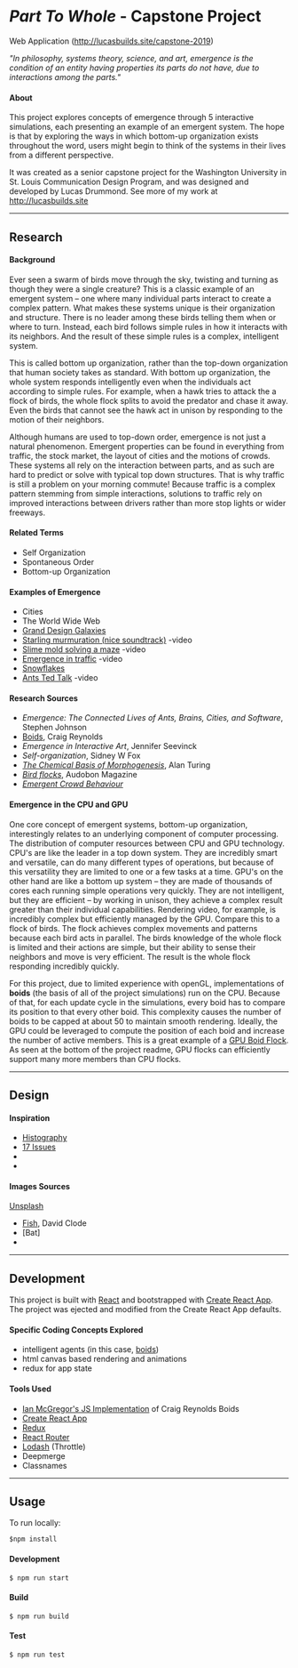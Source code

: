 
# *Part To Whole* - Capstone Project
Web Application (http://lucasbuilds.site/capstone-2019)


*"In philosophy, systems theory, science, and art, emergence is the condition of an entity having properties its parts do not have, due to interactions among the parts."*


#### About

This project explores concepts of emergence through 5 interactive simulations, each presenting an example of an emergent system. The hope is that by exploring the ways in which bottom-up organization exists throughout the word, users might begin to think of the systems in their lives from a different perspective.  

It was created as a senior capstone project for the Washington University in St. Louis Communication Design Program, and was designed and developed by Lucas Drummond. See more of my work at http://lucasbuilds.site


***


## Research

#### Background

Ever seen a swarm of birds move through the sky, twisting and turning as though they were a single creature? This is a classic example of an emergent system – one where many individual parts interact to create a complex pattern. What makes these systems unique is their organization and structure. There is no leader among these birds telling them when or where to turn. Instead, each bird follows simple rules in how it interacts with its neighbors. And the result of these simple rules is a complex, intelligent system. 

This is called bottom up organization, rather than the top-down organization that human society takes as standard. With bottom up organization, the whole system responds intelligently even when the individuals act according to simple rules. For example, when a hawk tries to attack the a flock of birds, the whole flock splits to avoid the predator and chase it away. Even the birds that cannot see the hawk act in unison by responding to the motion of their neighbors. 

Although humans are used to top-down order, emergence is not just a natural phenomenon. Emergent properties can be found in everything from traffic, the stock market, the layout of cities and the motions of crowds. These systems all rely on the interaction between parts, and as such are hard to predict or solve with typical top down structures. That is why traffic is still a problem on your morning commute! Because traffic is a complex pattern stemming from simple interactions, solutions to traffic rely on improved interactions between drivers rather than more stop lights or wider freeways. 


#### Related Terms

- Self Organization
- Spontaneous Order
- Bottom-up Organization

#### Examples of Emergence

- Cities
- The World Wide Web
- [Grand Design Galaxies](https://en.wikipedia.org/wiki/Grand_design_spiral_galaxy)
- [Starling murmuration (nice soundtrack)](https://www.youtube.com/watch?v=eakKfY5aHmY) -video 
- [Slime mold solving a maze](https://www.youtube.com/watch?v=5UfMU9TsoEM) -video
- [Emergence in traffic](https://www.youtube.com/watch?v=7wm-pZp_mi0) -video
- [Snowflakes](https://en.wikipedia.org/wiki/Emergence#/media/File:SnowflakesWilsonBentley.jpg)
- [Ants Ted Talk](https://www.ted.com/talks/deborah_gordon_digs_ants?language=en) -video

#### Research Sources

- *Emergence: The Connected Lives of Ants, Brains, Cities, and Software*, Stephen Johnson
- [Boids](https://www.red3d.com/cwr/boids/), Craig Reynolds
- *Emergence in Interactive Art*, Jennifer Seevinck
- *Self-organization*, Sidney W Fox
- *[The Chemical Basis of Morphogenesis](http://www.dna.caltech.edu/courses/cs191/paperscs191/turing.pdf)*, Alan Turing
- *[Bird flocks](https://www.audubon.org/magazine/march-april-2009/how-flock-birds-can-fly-and-move-together)*, Audobon Magazine
- *[Emergent Crowd Behaviour](http://www.cog.brown.edu/research/ven_lab/Publications/RioWarren_FollowCrowd_PED12.pdf)*

#### Emergence in the CPU and GPU

One core concept of emergent systems, bottom-up organization, interestingly relates to an underlying component of computer processing. The distribution of computer resources between CPU and GPU technology. CPU's are like the leader in a top down system. They are incredibly smart and versatile, can do many different types of operations, but because of this versatility they are limited to one or a few tasks at a time. GPU's on the other hand are like a bottom up system – they are made of thousands of cores each running simple operations very quickly. They are not intelligent, but they are efficient – by working in unison, they achieve a complex result greater than their individual capabilities. Rendering video, for example, is incredibly complex but efficiently managed by the GPU. Compare this to a flock of birds. The flock achieves complex movements and patterns because each bird acts in parallel. The birds knowledge of the whole flock is limited and their actions are simple, but their ability to sense their neighbors and move is very efficient. The result is the whole flock responding incredibly quickly. 

For this project, due to limited experience with openGL, implementations of **boids** (the basis of all of the project simulations) run on the CPU. Because of that, for each update cycle in the simulations, every boid has to compare its position to that every other boid. This complexity causes the number of boids to be capped at about 50 to maintain smooth rendering. Ideally, the GPU could be leveraged to compute the position of each boid and increase the number of active members. This is a great example of a [GPU Boid Flock](https://github.com/Shinao/Unity-GPU-Boids). As seen at the bottom of the project readme, GPU flocks can efficiently support many more members than CPU flocks. 

***

## Design

#### Inspiration

- [Histography](https://histography.io/)
- [17 Issues](https://art4globalgoals.com/en)
- 
- 

#### Images Sources
[Unsplash](https://unsplash.com/)

- [Fish](https://unsplash.com/photos/ekthrVC_DVs), David Clode
- [Bat]
-

***

## Development

This project is built with [React](https://reactjs.org/) and bootstrapped with [Create React App](https://github.com/ianmcgregor/boid). The project was ejected and modified from the Create React App defaults.

#### Specific Coding Concepts Explored

- intelligent agents (in this case, [boids](https://www.red3d.com/cwr/boids/))
- html canvas based rendering and animations
- redux for app state 

#### Tools Used

- [Ian McGregor's JS Implementation](https://github.com/ianmcgregor/boid) of Craig Reynolds Boids
- [Create React App](https://github.com/facebook/create-react-app)
- [Redux](https://redux.js.org/introduction/getting-started)
- [React Router](https://github.com/ReactTraining/react-router)
- [Lodash](https://lodash.com/) (Throttle)
- Deepmerge
- Classnames

***

## Usage

To run locally: 
```shell
$npm install
```

#### Development
```shell
$ npm run start
``` 

#### Build 
```shell
$ npm run build
```

#### Test
```shell
$ npm run test
``` 

